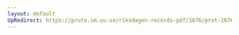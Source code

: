 ```yaml
---
layout: default
UpRedirect: https://pruto.im.uu.se/riksdagen-records-pdf/1876/prot-1876--fk--035.pdf
---
```

